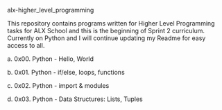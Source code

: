 alx-higher_level_programming

This repository contains programs written for Higher Level Programming tasks for ALX School and this is the beginning of Sprint 2 curriculum. 
Currently on Python and I will continue updating my Readme for easy access to all.

a.  0x00. Python - Hello, World 

b.  0x01. Python - if/else, loops, functions

c.  0x02. Python - import & modules

d.  0x03. Python - Data Structures: Lists, Tuples
